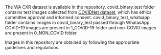 The WA CXR dataset is available in the repository. covid_binary_test folder contains test images collected from [COVIDNet dataset](https://github.com/lindawangg/COVID-Net), which has ethics committee approval and informed consent. covid_binary_test_whatsapp folder contains images in covid_binary_test passed through WhatasApp. COVID-19 images are present in 1_COVID-19 folder and non-COVID images are present in 0_NON_COVID folder.

Images in this repository are obtained by following the appropriate guidelines and regulations.
